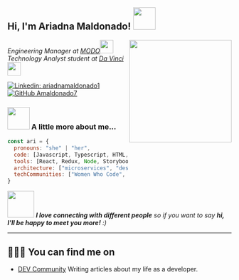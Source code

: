 <h2> Hi, I'm Ariadna Maldonado! <img src="https://media.giphy.com/media/mGcNjsfWAjY5AEZNw6/giphy.gif" width="50"></h2>
<img align='right' src="https://github.com/user-attachments/assets/7e884b80-ae9f-4e17-b56c-66a79493ef87" width="230">
<p><em>Engineering Manager at <a href="https://www.modo.com.ar/?utm_source=google&utm_medium=cpc&utm_campaign=brand&utm_term=search&utm_content=text-ad-brand&gad_source=1&gclid=Cj0KCQjwzby1BhCQARIsAJ_0t5NhshqPiB0PEoOy8EHfIAM07ythWyduYuJsYlRyWg8k-8vwISXke8YaAoCQEALw_wcB">MODO</a><img src="https://media.giphy.com/media/fYSnHlufseco8Fh93Z/giphy.gif" width="30"></br>Technology Analyst student at <a href="https://davinci.edu.ar/?gad_source=1&gclid=Cj0KCQjwzby1BhCQARIsAJ_0t5O7scMOcwGASFCq3jDX99chOStScUh8_W4PO8x4i4fm0CDeydvO5b8aAr2xEALw_wcB">Da Vinci</a><img src="https://media.giphy.com/media/WUlplcMpOCEmTGBtBW/giphy.gif" width="30"> 
</em></p>

[![Linkedin: ariadnamaldonado1](https://img.shields.io/badge/-thaianebraga-blue?style=flat-square&logo=Linkedin&logoColor=white&link=https://www.linkedin.com/in/thaianebraga/)](https://www.linkedin.com/in/ariadnamaldonado1/)
[![GitHub Amaldonado7](https://img.shields.io/github/followers/thaiane?label=follow&style=social)](https://github.com/Amaldonado7)


### <img src="https://media.giphy.com/media/VgCDAzcKvsR6OM0uWg/giphy.gif" width="50"> A little more about me...  

```javascript
const ari = {
  pronouns: "she" | "her",
  code: [Javascript, Typescript, HTML, CSS, Java, PHP],
  tools: [React, Redux, Node, Storybook, SASS, Styled-Components, Jest, Docker],
  architecture: ["microservices", "design system pattern"],
  techCommunities: ["Women Who Code", "Mujeres en Tecnología"]
}
```

<img src="https://media.giphy.com/media/LnQjpWaON8nhr21vNW/giphy.gif" width="60"> <em><b>I love connecting with different people</b> so if you want to say <b>hi, I'll be happy to meet you more!</b> :)</em>

---

## 	👩🏻‍💻 You can find me on
- <a href="https://dev.to/cocotlandia">DEV Community</a> Writing articles about my life as a developer.
